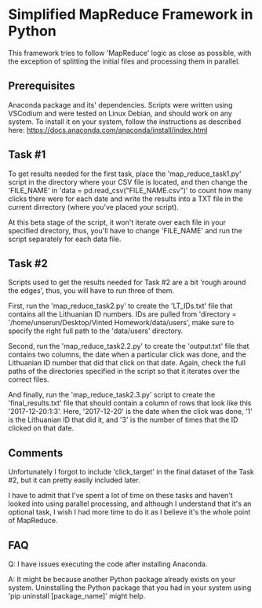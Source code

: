 # Simplified MapReduce Framework in Python

This framework tries to follow 'MapReduce' logic as close as possible, with the exception of splitting the initial files and processing them in parallel.

## Prerequisites
Anaconda package and its' dependencies. Scripts were written using VSCodium and were tested on Linux Debian, and should work on any system. To install it on your system, follow the instructions as described here: https://docs.anaconda.com/anaconda/install/index.html

## Task #1
To get results needed for the first task, place the 'map_reduce_task1.py' script in the directory where your CSV file is located, and then change the 'FILE_NAME' in 'data = pd.read_csv("FILE_NAME.csv")' to count how many clicks there were for each date and write the results into a TXT file in the current dirrectory (where you've placed your script).

At this beta stage of the script, it won't iterate over each file in your specified directory, thus, you'll have to change 'FILE_NAME' and run the script separately for each data file.

## Task #2
Scripts used to get the results needed for Task #2 are a bit 'rough around the edges', thus, you will have to run three of them. 

First, run the 'map_reduce_task2.py' to create the 'LT_IDs.txt' file that contains all the Lithuanian ID numbers. IDs are pulled from 'directory = '/home/unserun/Desktop/Vinted Homework/data/users', make sure to specify the right full path to the 'data/users' directory.

Second, run the 'map_reduce_task2.2.py' to create the 'output.txt' file that contains two columns, the date when a particular click was done, and the Lithuanian ID number that did that click on that date. Again, check the full paths of the directories specified in the script so that it iterates over the correct files.

And finally, run the 'map_reduce_task2.3.py' script to create the 'final_results.txt' file that should contain a column of rows that look like this '2017-12-20:1:3'. Here, '2017-12-20' is the date when the click was done, '1' is the Lithuanian ID that did it, and '3' is the number of times that the ID clicked on that date.

## Comments
Unfortunately I forgot to include 'click_target' in the final dataset of the Task #2, but it can pretty easily included later. 

I have to admit that I've spent a lot of time on these tasks and haven't looked into using parallel processing, and although I understand that it's an optional task, I wish I had more time to do it as I believe it's the whole point of MapReduce. 

## FAQ

Q: I have issues executing the code after installing Anaconda.

A: It might be because another Python package already exists on your system. Uninstalling the Python package that you had in your system using 'pip uninstall [package_name]' might help.
